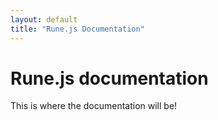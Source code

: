 ```yaml
---
layout: default
title: "Rune.js Documentation"
---
```


# Rune.js documentation

This is where the documentation will be!